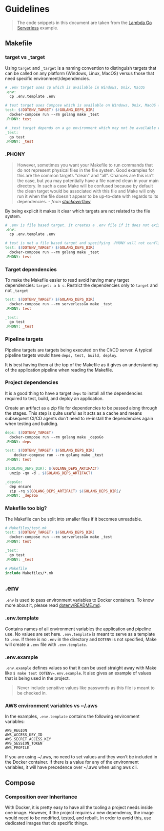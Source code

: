 # Guidelines

> The code snippets in this document are taken from the [Lambda Go Serverless](https://github.com/flemay/3musketeers/tree/master/examples/lambda-go-serverless) example.

## Makefile

### target vs _target

Using `target` and `_target` is a naming convention to distinguish targets that can be called on any platform (Windows, Linux, MacOS) versus those that need specific environment/dependencies.

```Makefile
# .env target uses cp which is available in Windows, Unix, MacOS
.env:
  cp .env.template .env

# test target uses Compose which is available on Windows, Unix, MacOS (requisite for the 3 Musketeers)
test: $(DOTENV_TARGET) $(GOLANG_DEPS_DIR)
  docker-compose run --rm golang make _test
.PHONY: test

# _test target depends on a go environment which may not be available on the host but it is executed in a Docker container. If you have a go environment on your host, `$ make test` can also be called.
_test:
  go test
.PHONY: _test
```

### .PHONY

> However, sometimes you want your Makefile to run commands that do not represent physical files in the file system. Good examples for this are the common targets "clean" and "all". Chances are this isn't the case, but you may potentially have a file named clean in your main directory. In such a case Make will be confused because by default the clean target would be associated with this file and Make will only run it when the file doesn't appear to be up-to-date with regards to its dependencies.
\- _from [stackoverflow](https://stackoverflow.com/questions/2145590/what-is-the-purpose-of-phony-in-a-makefile#2145605)_

By being explicit it makes it clear which targets are not related to the file system.

```Makefile
# .env is file based target. It creates a .env file if it does not exist
.env:
  cp .env.template .env

# test is not a file based target and specifying .PHONY will not conflict with a file or folder test
test: $(DOTENV_TARGET) $(GOLANG_DEPS_DIR)
  docker-compose run --rm golang make _test
.PHONY: test
```

### Target dependencies

To make the Makefile easier to read avoid having many target dependencies: `target: a b c`. Restrict the dependencies only to `target` and not `_target`

```Makefile
test: $(DOTENV_TARGET) $(GOLANG_DEPS_DIR)
  docker-compose run --rm serverlessGo make _test
.PHONY: test

_test:
  go test
.PHONY: _test
```

### Pipeline targets

Pipeline targets are targets being executed on the CI/CD server. A typical pipeline targets would have `deps, test, build, deploy`.

It is best having them at the top of the Makefile as it gives an understanding of the application pipeline when reading the Makefile.

### Project dependencies

It is a good thing to have a target `deps` to install all the dependencies required to test, build, and deploy an application.

Create an artifact as a zip file for dependencies to be passed along through the stages. This step is quite useful as it acts as a cache and means subsequent CI/CD agents don’t need to re-install the dependencies again when testing and building.

```Makefile
deps: $(DOTENV_TARGET)
  docker-compose run --rm golang make _depsGo
.PHONY: deps

test: $(DOTENV_TARGET) $(GOLANG_DEPS_DIR)
	docker-compose run --rm golang make _test
.PHONY: test

$(GOLANG_DEPS_DIR): $(GOLANG_DEPS_ARTIFACT)
  unzip -qo -d . $(GOLANG_DEPS_ARTIFACT)

_depsGo:
  dep ensure
  zip -rq $(GOLANG_DEPS_ARTIFACT) $(GOLANG_DEPS_DIR)/
.PHONY: _depsGo
```

### Makefile too big?

The Makefile can be split into smaller files if it becomes unreadable.

```Makefile
# Makefiles/test.mk
test: $(DOTENV_TARGET) $(GOLANG_DEPS_DIR)
  docker-compose run --rm serverlessGo make _test
.PHONY: test

_test:
  go test
.PHONY: _test

# Makefile
include Makefiles/*.mk
```

## .env

`.env` is used to pass environment variables to Docker containers. To know more about it, please read [dotenv/README.md](https://github.com/flemay/3musketeers/blob/master/dotenv/README.md).

### .env.template

Contains names of all environment variables the application and pipeline use. No values are set here. `.env.template` is meant to serve as a template to `.env`. If there is no `.env` in the directory and `DOTENV` is not specified, Make will create a `.env` file with `.env.template`.

### .env.example

`.env.example` defines values so that it can be used straight away with Make like `$ make test DOTENV=.env.example`. It also gives an example of values that is being used in the project.

> Never include sensitive values like passwords as this file is meant to be checked in.

### AWS environment variables vs ~/.aws

In the examples, `.env.template` contains the following environment variables:

```
AWS_REGION
AWS_ACCESS_KEY_ID
AWS_SECRET_ACCESS_KEY
AWS_SESSION_TOKEN
AWS_PROFILE
```

If you are using ~/.aws, no need to set values and they won't be included in the Docker container. If there is a value for any of the environment variables, it will have precedence over ~/.aws when using aws cli.

## Compose

### Composition over Inheritance

With Docker, it is pretty easy to have all the tooling a project needs inside one image. However, if the project requires a new dependency, the image would need to be modified, tested, and rebuilt. In order to avoid this, use dedicated images that do specific things.
